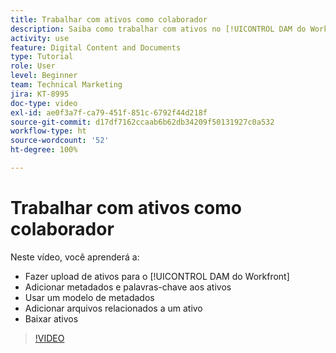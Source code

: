```yaml
---
title: Trabalhar com ativos como colaborador
description: Saiba como trabalhar com ativos no [!UICONTROL DAM do Workfront].
activity: use
feature: Digital Content and Documents
type: Tutorial
role: User
level: Beginner
team: Technical Marketing
jira: KT-8995
doc-type: video
exl-id: ae0f3a7f-ca79-451f-851c-6792f44d218f
source-git-commit: d17df7162ccaab6b62db34209f50131927c0a532
workflow-type: ht
source-wordcount: '52'
ht-degree: 100%

---
```


# Trabalhar com ativos como colaborador

Neste vídeo, você aprenderá a:

* Fazer upload de ativos para o [!UICONTROL DAM do Workfront]
* Adicionar metadados e palavras-chave aos ativos
* Usar um modelo de metadados
* Adicionar arquivos relacionados a um ativo
* Baixar ativos

>[!VIDEO](https://video.tv.adobe.com/v/335255/?quality=12&learn=on&enablevpops)
